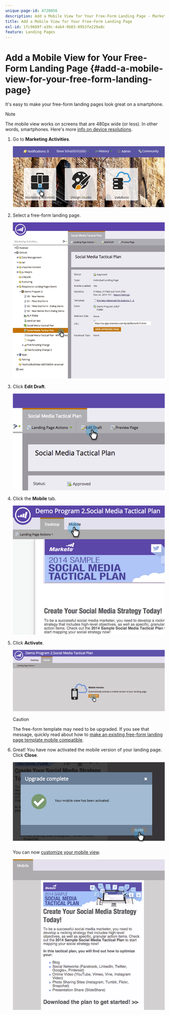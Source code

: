 ```yaml
---
unique-page-id: 4720856
description: Add a Mobile View for Your Free-Form Landing Page - Marketo Docs - Product Documentation
title: Add a Mobile View for Your Free-Form Landing Page
exl-id: 1fc9689f-a39c-4ab4-9b03-0953fe229a8c
feature: Landing Pages
---
```

# Add a Mobile View for Your Free-Form Landing Page {#add-a-mobile-view-for-your-free-form-landing-page}

It's easy to make your free-form landing pages look great on a smartphone.

>[!NOTE]
>
>The mobile view works on screens that are 480px wide (or less). In other words, smartphones. Here's more [info on device resolutions](https://www.mydevice.io/).

1. Go to **Marketing Activities**.

   ![](assets/login-marketing-activities-3.png)

1. Select a free-form landing page.

   ![](assets/choose-landing-page.jpg)

1. Click **Edit Draft**.

   ![](assets/image2015-1-22-15-3a38-3a12.png)

1. Click the **Mobile** tab.

   ![](assets/image2015-1-22-16-3a46-3a10.png)

1. Click **Activate**.

   ![](assets/image2015-1-22-15-3a48-3a47.png)

   >[!CAUTION]
   >
   >The free-form template may need to be upgraded. If you see that message, quickly read about how to [make an existing free-form landing page template mobile compatible](/help/marketo/product-docs/demand-generation/landing-pages/landing-page-templates/make-an-existing-free-form-landing-page-template-mobile-compatible.md).

1. Great! You have now activated the mobile version of your landing page. Click **Close**.

   ![](assets/image2015-1-22-16-3a44-3a37.png)

   You can now [customize your mobile view](/help/marketo/product-docs/demand-generation/landing-pages/free-form-landing-pages/customize-mobile-view-for-your-free-form-landing-page.md).

   ![](assets/image2015-1-22-16-3a47-3a16.png)
